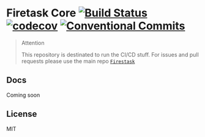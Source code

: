 # Firetask Core [![Build Status](https://travis-ci.org/Firetask/reactive-record.svg?branch=master)](https://travis-ci.org/Firetask/reactive-record) [![codecov](https://codecov.io/gh/Firetask/reactive-record/branch/master/graph/badge.svg)](https://codecov.io/gh/Firetask/reactive-record) [![Conventional Commits](https://img.shields.io/badge/commitizen-friendly-brightgreen.svg)](https://conventionalcommits.org)

> Attention
>
> This repository is destinated to run the CI/CD stuff. For issues and pull requests please use the main repo [`Firestask`](https://github.com/firetask/firetask)

## Docs

Coming soon

## License

MIT
